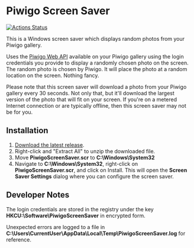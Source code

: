 # Piwigo Screen Saver

[![Actions Status](https://github.com/tetsuo13/PiwigoScreenSaver/workflows/Continuous%20integration/badge.svg)](https://github.com/tetsuo13/PiwigoScreenSaver/actions)

This is a Windows screen saver which displays random photos from your Piwigo gallery.

Uses the [Piwigo Web API](https://piwigo.org/doc/doku.php?id=dev:webapi:start) available on your Piwigo gallery using the login credentials you provide to display a randomly chosen photo on the screen. The random photo is chosen by Piwigo. It will place the photo at a random location on the screen. Nothing fancy.

Please note that this screen saver will download a photo from your Piwigo gallery every 30 seconds. Not only that, but it'll download the largest version of the photo that will fit on your screen. If you're on a metered Internet connection or are typically offline, then this screen saver may not be for you.

## Installation

1. [Download the latest release](https://github.com/tetsuo13/PiwigoScreenSaver/releases).
2. Right-click and "Extract All" to unzip the downloaded file.
3. Move **PiwigoScreenSaver.scr** to **C:\Windows\System32**
4. Navigate to **C:\Windows\System32**, right-click on **PiwigoScreenSaver.scr**, and click on Install. This will open the **Screen Saver Settings** dialog where you can configure the screen saver.

## Developer Notes

The login credentials are stored in the registry under the key **HKCU:\Software\PiwigoScreenSaver** in encrypted form.

Unexpected errors are logged to a file in **C:\Users\CurrentUser\AppData\Local\Temp\PiwigoScreenSaver.log** for reference.
